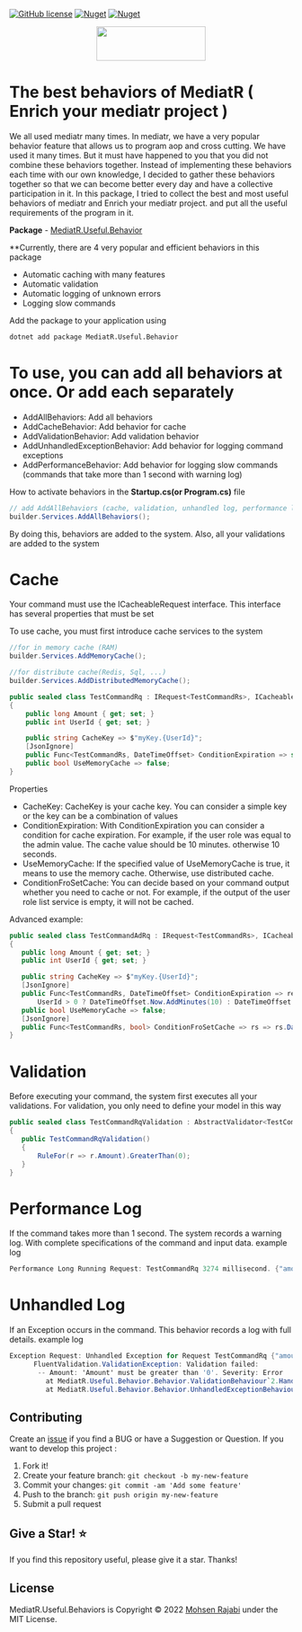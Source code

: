 ﻿[![GitHub license](https://img.shields.io/badge/license-MIT-blue.svg?style=flat-square)](https://raw.githubusercontent.com/EngRajabi/MediatR.Useful.Behaviors/master/LICENSE)
[![Nuget](https://img.shields.io/nuget/dt/MediatR.Useful.Behavior?label=Nuget.org%20Downloads&style=flat-square&color=blue)](https://www.nuget.org/packages/MediatR.Useful.Behavior)
[![Nuget](https://img.shields.io/nuget/vpre/MediatR.Useful.Behavior.svg?label=NuGet)](https://www.nuget.org/packages/MediatR.Useful.Behavior)

<p align="center">
 <a href="https://www.buymeacoffee.com/mohsenrajabi" target="_blank">
  <img src="https://cdn.buymeacoffee.com/buttons/v2/default-orange.png" height="61" width="194" />
 </a>
</p>

# The best behaviors of MediatR ( Enrich your mediatr project )

We all used mediatr many times. In mediatr, we have a very popular behavior feature that allows us to program aop and cross cutting. We have used it many times. 
But it must have happened to you that you did not combine these behaviors together. 
Instead of implementing these behaviors each time with our own knowledge, I decided to gather these behaviors together so that we can become better every day and have a collective participation in it. 
In this package, I tried to collect the best and most useful behaviors of mediatr and Enrich your mediatr project. and put all the useful requirements of the program in it.

**Package** - [MediatR.Useful.Behavior](https://www.nuget.org/packages/MediatR.Useful.Behavior/)

**Currently, there are 4 very popular and efficient behaviors in this package
- Automatic caching with many features
- Automatic validation
- Automatic logging of unknown errors
- Logging slow commands


Add the package to your application using


```bash
dotnet add package MediatR.Useful.Behavior
```
# To use, you can add all behaviors at once. Or add each separately
- AddAllBehaviors: Add all behaviors
- AddCacheBehavior: Add behavior for cache
- AddValidationBehavior: Add validation behavior
- AddUnhandledExceptionBehavior: Add behavior for logging command exceptions
- AddPerformanceBehavior: Add behavior for logging slow commands (commands that take more than 1 second with warning log)

How to activate behaviors in the **Startup.cs(or Program.cs)** file

```csharp
// add AddAllBehaviors (cache, validation, unhandled log, performance log)
builder.Services.AddAllBehaviors();
```

By doing this, behaviors are added to the system. Also, all your validations are added to the system

# Cache
Your command must use the ICacheableRequest interface. This interface has several properties that must be set

To use cache, you must first introduce cache services to the system
```csharp
//for in memory cache (RAM)
builder.Services.AddMemoryCache();

//for distribute cache(Redis, Sql, ...)
builder.Services.AddDistributedMemoryCache();
```

```csharp
public sealed class TestCommandRq : IRequest<TestCommandRs>, ICacheableRequest<TestCommandRs>
{
    public long Amount { get; set; }
    public int UserId { get; set; }

    public string CacheKey => $"myKey.{UserId}";
    [JsonIgnore]
    public Func<TestCommandRs, DateTimeOffset> ConditionExpiration => static _ => DateTimeOffset.Now.AddSeconds(10);
    public bool UseMemoryCache => false;
}
```
Properties
- CacheKey:
 CacheKey is your cache key. You can consider a simple key or the key can be a combination of values
- ConditionExpiration:
 With ConditionExpiration you can consider a condition for cache expiration. For example, if the user role was equal to the admin value. The cache value should be 10 minutes. otherwise 10 seconds.
- UseMemoryCache:
 If the specified value of UseMemoryCache is true, it means to use the memory cache. Otherwise, use distributed cache.
- ConditionFroSetCache:
 You can decide based on your command output whether you need to cache or not.
 For example, if the output of the user role list service is empty, it will not be cached.

 Advanced example:
 ```csharp
public sealed class TestCommandAdRq : IRequest<TestCommandRs>, ICacheableRequest<TestCommandRs>
{
    public long Amount { get; set; }
    public int UserId { get; set; }

    public string CacheKey => $"myKey.{UserId}";
    [JsonIgnore]
    public Func<TestCommandRs, DateTimeOffset> ConditionExpiration => res =>
        UserId > 0 ? DateTimeOffset.Now.AddMinutes(10) : DateTimeOffset.Now.AddMinutes(1);
    public bool UseMemoryCache => false;
    [JsonIgnore]
    public Func<TestCommandRs, bool> ConditionFroSetCache => rs => rs.Data?.Any() ?? false;
}
```


# Validation
Before executing your command, the system first executes all your validations.
For validation, you only need to define your model in this way
 ```csharp
public sealed class TestCommandRqValidation : AbstractValidator<TestCommandRq>
{
    public TestCommandRqValidation()
    {
        RuleFor(r => r.Amount).GreaterThan(0);
    }
}
```

# Performance Log
If the command takes more than 1 second. The system records a warning log. With complete specifications of the command and input data.
example log

```csharp
Performance Long Running Request: TestCommandRq 3274 millisecond. {"amount":10000,"userId":0,"cacheKey":"myKey.0","useMemoryCache":false}
```

# Unhandled Log
If an Exception occurs in the command. This behavior records a log with full details.
example log

```csharp
Exception Request: Unhandled Exception for Request TestCommandRq {"amount":0,"userId":0,"cacheKey":"myKey.0","useMemoryCache":false}
      FluentValidation.ValidationException: Validation failed:
       -- Amount: 'Amount' must be greater than '0'. Severity: Error
         at MediatR.Useful.Behavior.Behavior.ValidationBehaviour`2.Handle(TRequest request, RequestHandlerDelegate`1 next, CancellationToken cancellationToken) in F:\Projects\mediatR-useful-behavior\src\MediatR.Useful.Behavior\Behavior\ValidationBehaviour.cs:line 36
         at MediatR.Useful.Behavior.Behavior.UnhandledExceptionBehaviour`2.Handle(TRequest request, RequestHandlerDelegate`1 next, CancellationToken cancellationToken) in F:\Projects\mediatR-useful-behavior\src\MediatR.Useful.Behavior\Behavior\UnhandledExceptionBehaviour.cs:line 21
```

## Contributing

Create an [issue](https://github.com/EngRajabi/MediatR.Useful.Behaviors/issues/new) if you find a BUG or have a Suggestion or Question. If you want to develop this project :

1. Fork it!
2. Create your feature branch: `git checkout -b my-new-feature`
3. Commit your changes: `git commit -am 'Add some feature'`
4. Push to the branch: `git push origin my-new-feature`
5. Submit a pull request

## Give a Star! ⭐️

If you find this repository useful, please give it a star. Thanks!

## License

MediatR.Useful.Behaviors is Copyright © 2022 [Mohsen Rajabi](https://github.com/EngRajabi) under the MIT License.